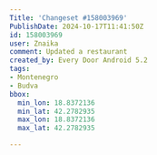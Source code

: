 ```yaml
---
Title: 'Changeset #158003969'
PublishDate: 2024-10-17T11:41:50Z
id: 158003969
user: Znaika
comment: Updated a restaurant
created_by: Every Door Android 5.2
tags:
- Montenegro
- Budva
bbox:
  min_lon: 18.8372136
  min_lat: 42.2782935
  max_lon: 18.8372136
  max_lat: 42.2782935

---
```

